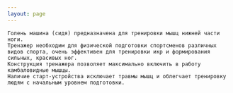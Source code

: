 ```yaml
---
layout: page
---
```


    Голень машина (сидя) предназначена для тренировки мышц нижней части ноги.
    Тренажер необходим для физической подготовки спортсменов различных видов спорта, очень эффективен для тренировки икр и формирования сильных, красивых ног.
    Конструкция тренажера позволяет максимально включить в работу камбаловидные мышцы.
    Наличие старт-устройства исключает травмы мышц и облегчает тренировку людям с начальным уровнем подготовки.
